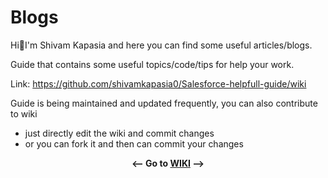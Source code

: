 # Blogs

Hi👋I'm Shivam Kapasia and here you can find some useful articles/blogs.

Guide that contains some useful topics/code/tips for help your work.

Link: https://github.com/shivamkapasia0/Salesforce-helpfull-guide/wiki

Guide is being maintained and updated frequently, you can also contribute to wiki
- just directly edit the wiki and commit changes
- or you can fork it and then can commit your changes



**<center><-- **Go to [WIKI](https://github.com/shivamkapasia0/Salesforce-helpfull-guide/wiki)** --></center>**
